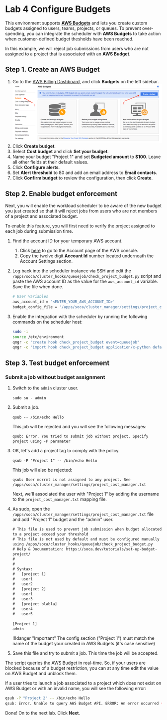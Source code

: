 
# Lab 4 Configure Budgets

This environment supports [**AWS Budgets**](https://aws.amazon.com/aws-cost-management/aws-budgets/) and lets you create custom budgets assigned to users, teams, projects, or queues. To prevent over-spending, you can integrate the scheduler with **AWS Budgets** to take action when customer-defined budget thesholds have been reached.  

In this example, we will reject job submissions from users who are not assigned to a project that is associated with an **AWS Budget**.

## Step 1. Create an AWS Budget

1. Go to the [AWS Billing Dashboard](https://console.aws.amazon.com/billing/home?region=us-west-2), and click **Budgets** on the left sidebar.
    ![](../../../imgs/budget-7.png)
1. Click **Create budget**.
1. Select **Cost budget** and click **Set your budget**.
1. Name your budget "Project 1" and set **Budgeted amount** to **$100**.  Leave all other fields at their default values.
1. Click **Configure alerts**.
1. Set **Alert threshold** to 80 and add an email address to **Email contacts**.
1. Click **Confirm budget** to review the configuration, then click **Create**.

## Step 2. Enable budget enforcement

Next, you will enable the workload scheduler to be aware of the new budget you just created so that it will reject jobs from users who are not members of a project and associated budget.

To enable this feature, you will first need to verify the project assigned to each job during submission time.

1. Find the account ID for your temporary AWS account.

    1. Click [here](https://console.aws.amazon.com/billing/home?#/account) to go to the Account page of the AWS console.
    1. Copy the twelve digit **Account Id** number located underneath the Account Settings section.

1. Log back into the scheduler instance via SSH and edit the `/apps/soca/cluster_hooks/queuejob/check_project_budget.py` script and paste the AWS account ID as the value for the `aws_account_id` variable.  Save the file when done.

    ```bash hl_lines="2"
    # User Variables
    aws_account_id = '<ENTER_YOUR_AWS_ACCOUNT_ID>'
    budget_config_file = '/apps/soca/cluster_manager/settings/project_cost_manager.txt'
    ```

1. Enable the integration with the scheduler by running the following commands on the scheduler host:

    ```bash
    sudo -i
    source /etc/environment
    qmgr -c "create hook check_project_budget event=queuejob"
    qmgr -c "import hook check_project_budget application/x-python default /apps/soca/cluster_hooks/queuejob/check_project_budget.py"
    ```

## Step 3. Test budget enforcement

### Submit a job without budget assignment

1. Switch to the `admin` cluster user.

    `sudo su - admin`

1. Submit a job.

    `qsub -- /bin/echo Hello`

    This job will be rejected and you will see the following messages:

    ```text
    qsub: Error. You tried to submit job without project. Specify project using -P parameter
    ```

1. OK, let's add a project tag to comply with the policy.

    `qsub -P "Project 1" -- /bin/echo Hello`

    This job will also be rejected:

    ```text
    qsub: User morrmt is not assigned to any project. See /apps/soca/cluster_manager/settings/project_cost_manager.txt
    ```

    Next, we'll associated the user with "Project 1" by adding the username to the `project_cost_manager.txt` mapping file.

1. As sudo, open the `/apps/soca/cluster_manager/settings/project_cost_manager.txt` file and add "Project 1" budget and the "admin" user.

    ```hl_lines="17 18 20 21"
    # This file is used to prevent job submission when budget allocated to a project exceed your threshold
    # This file is not used by default and must be configured manually using /apps/soca/cluster_hooks/queuejob/check_project_budget.py
    # Help & Documentation: https://soca.dev/tutorials/set-up-budget-project/
    #
    #
    # Syntax:
    #   [project 1]
    #   user1
    #   user2
    #   [project 2]
    #   user1
    #   user3
    #   [project blabla]
    #   user4
    #   user5

    [Project 1]
    admin
    ```

    !!!danger "Important"
        The config section ("Project 1") must match the name of the budget your created in AWS Budgets (it's case sensitive)

1. Save this file and try to submit a job. This time the job will be accepted.

The script queries the AWS Budget in real-time. So, if your users are blocked because of a budget restriction, you can at any time edit the value on AWS Budget and unblock them.

If a user tries to launch a job associated to a project which does not exist on AWS Budget or with an invalid name, you will see the following error:

```bash
qsub -P "Project 2" -- /bin/echo Hello
qsub: Error. Unable to query AWS Budget API. ERROR: An error occurred (NotFoundException) when calling the DescribeBudget operation: [Exception=NotFoundException] Failed to call DescribeBudget for [AccountId: <REDACTED_ACCOUNT_ID>] - Failed to call GetBudget for [AccountId: <REDACTED_ACCOUNT_ID>] - Unable to get budget: Project 2 - the budget doesn't exist.
```

Done!  On to the next lab.  Click **Next**.
